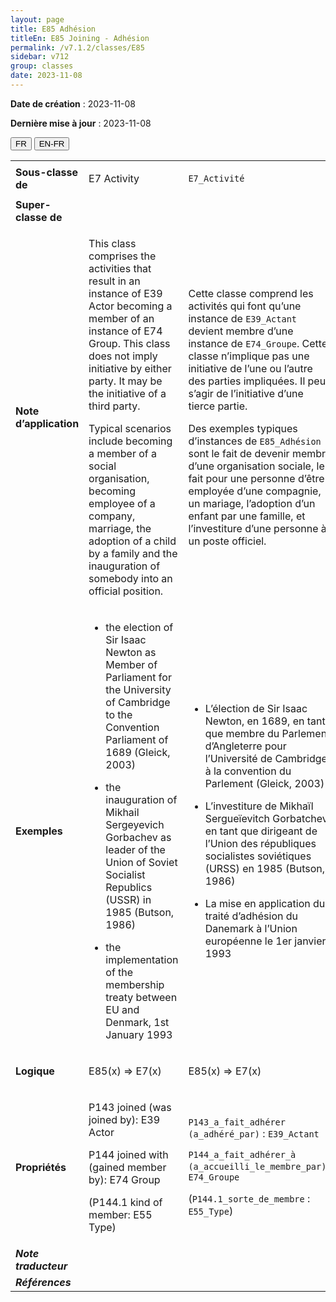 ```yaml
---
layout: page
title: E85 Adhésion
titleEn: E85 Joining - Adhésion
permalink: /v7.1.2/classes/E85
sidebar: v712
group: classes
date: 2023-11-08
---
```


**Date de création** : 2023-11-08

**Dernière mise à jour** : 2023-11-08

<div class="lang-buttons">
 <button id="fr" class="activate">FR</button>
 <button id="en-fr">EN-FR</button>
</div>

<table>
<tbody>
<tr>
<td><strong>Sous-classe de</strong></td>
<td class="en">
<p>E7 Activity</p>
</td>
<td>
<p><code class="language-plaintext highlighter-rouge">E7_Activité</code></p>
</td>
</tr>
<tr>
<td><strong>Super-classe de</strong></td>
<td class="en">
</td>
<td>
</td>
</tr>
<tr>
<td><strong>Note d’application</strong></td>
<td class="en">
<p>This class comprises the activities that result in an instance of E39 Actor becoming a member of an instance of E74 Group. This class does not imply initiative by either party. It may be the initiative of a third party.</p>
<p>Typical scenarios include becoming a member of a social organisation, becoming employee of a company, marriage, the adoption of a child by a family and the inauguration of somebody into an official position.</p>
</td>
<td>
<p>Cette classe comprend les activités qui font qu’une instance de <code class="language-plaintext highlighter-rouge">E39_Actant</code> devient membre d’une instance de <code class="language-plaintext highlighter-rouge">E74_Groupe</code>. Cette classe n’implique pas une initiative de l’une ou l’autre des parties impliquées. Il peut s’agir de l’initiative d’une tierce partie. </p>
<p>Des exemples typiques d’instances de <code class="language-plaintext highlighter-rouge">E85_Adhésion</code> sont le fait de devenir membre d’une organisation sociale, le fait pour une personne d’être employée d’une compagnie, un mariage, l’adoption d’un enfant par une famille, et l’investiture d’une personne à un poste officiel. </p>
</td>
</tr>
<tr>
<td><strong>Exemples</strong></td>
<td class="en">
<ul>
<li><p>the election of Sir Isaac Newton as Member of Parliament for the University of Cambridge to the Convention Parliament of 1689 (Gleick, 2003)</p>
</li>
<li><p>the inauguration of Mikhail Sergeyevich Gorbachev as leader of the Union of Soviet Socialist Republics (USSR) in 1985 (Butson, 1986)</p>
</li>
<li><p>the implementation of the membership treaty between EU and Denmark, 1st January 1993</p>
</li>
</ul>
</td>
<td>
<ul>
<li><p>L’élection de Sir Isaac Newton, en 1689, en tant que membre du Parlement d’Angleterre pour l’Université de Cambridge à la convention du Parlement (Gleick, 2003)</p>
</li>
<li><p>L’investiture de Mikhaïl Sergueïevitch Gorbatchev en tant que dirigeant de l’Union des républiques socialistes soviétiques (URSS) en 1985 (Butson, 1986)</p>
</li>
<li><p>La mise en application du traité d’adhésion du Danemark à l’Union européenne le 1er janvier 1993</p>
</li>
</ul>
</td>
</tr>
<tr>
<td><strong>Logique</strong></td>
<td class="en">
<p>E85(x) ⇒ E7(x)</p>
</td>
<td>
<p>E85(x) ⇒ E7(x)</p>
</td>
</tr>
<tr>
<td><strong>Propriétés</strong></td>
<td class="en">
<p>P143 joined (was joined by): E39 Actor</p>
<p>P144 joined with (gained member by): E74 Group</p>
<p>(P144.1 kind of member: E55 Type)</p>
</td>
<td>
<p><code class="language-plaintext highlighter-rouge">P143_a_fait_adhérer (a_adhéré_par)</code> : <code class="language-plaintext highlighter-rouge">E39_Actant</code></p>
<p><code class="language-plaintext highlighter-rouge">P144_a_fait_adhérer_à (a_accueilli_le_membre_par)</code> : <code class="language-plaintext highlighter-rouge">E74_Groupe</code></p>
<p> (<code class="language-plaintext highlighter-rouge">P144.1_sorte_de_membre</code> : <code class="language-plaintext highlighter-rouge">E55_Type</code>)<code class="language-plaintext highlighter-rouge"></code></p>
</td>
</tr>
<tr>
<td><strong><em>Note traducteur</em></strong></td>
<td colspan="2">
</td>
</tr>
<tr>
<td><strong><em>Références</em></strong></td>
<td colspan="2">
<p><em></em></p>
</td>
</tr>
</tbody>
</table>
